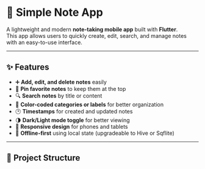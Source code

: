 # 📝 Simple Note App

A lightweight and modern **note-taking mobile app** built with **Flutter**.  
This app allows users to quickly create, edit, search, and manage notes with an easy-to-use interface.

---

## ✨ Features
- ➕ **Add, edit, and delete notes** easily  
- 📌 **Pin favorite notes** to keep them at the top  
- 🔍 **Search notes** by title or content  
- 🎨 **Color-coded categories or labels** for better organization  
- 🕑 **Timestamps** for created and updated notes  
- 🌗 **Dark/Light mode toggle** for better viewing  
- 📱 **Responsive design** for phones and tablets  
- 💾 **Offline-first** using local state (upgradeable to Hive or Sqflite)  

---

## 📂 Project Structure
